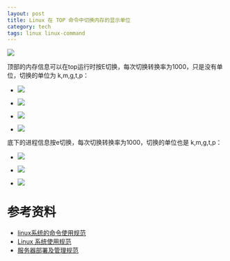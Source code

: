 ```yaml
---
layout: post
title: Linux 在 TOP 命令中切换内存的显示单位
category: tech
tags: linux linux-command
---
```

![](https://cdn.kelu.org/blog/tags/linux.jpg)

顶部的内存信息可以在top运行时按E切换，每次切换转换率为1000，只是没有单位，切换的单位为 k,m,g,t,p：

* ![](https://cdn.kelu.org/blog/2017/10/top1.jpg)

* ![](https://cdn.kelu.org/blog/2017/10/top2.jpg)

* ![](https://cdn.kelu.org/blog/2017/10/top3.jpg)

* ![](https://cdn.kelu.org/blog/2017/10/top4.jpg)

底下的进程信息按e切换，每次切换转换率为1000，切换的单位也是 k,m,g,t,p：

* ![](https://cdn.kelu.org/blog/2017/10/top5.jpg)

* ![](https://cdn.kelu.org/blog/2017/10/top6.jpg)

* ![](https://cdn.kelu.org/blog/2017/10/top7.jpg)


# 参考资料

* [linux系统的命令使用规范](http://www.linuxde.net/2011/08/540.html)
* [Linux 系统使用规范](http://blog.kissingwolf.com/2017/04/11/Linux-系统使用规范)
* [服务器部署及管理规范](http://www.jslink.org/linux/rules.html)
